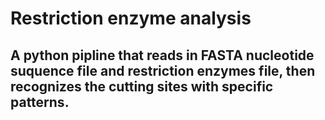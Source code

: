# Restriction enzyme analysis
## A python pipline that reads in FASTA nucleotide suquence file and restriction enzymes file, then recognizes the cutting sites with specific patterns. 
